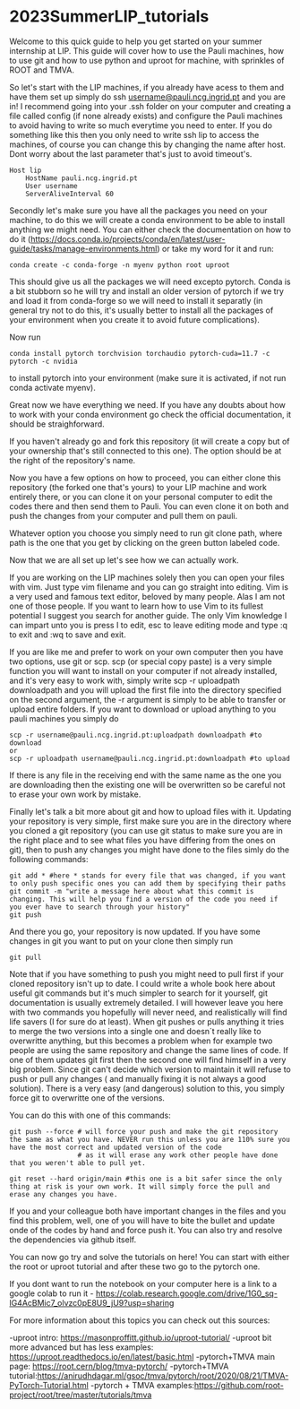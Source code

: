 # 2023SummerLIP_tutorials

Welcome to this quick guide to help you get started on your summer internship at LIP. This guide will cover how to use the Pauli machines, how to use git and how to use python and uproot for machine, with sprinkles of ROOT and TMVA.

So let's start with the LIP machines, if you already have acess to them and have them set up simply do ssh username@pauli.ncg.ingrid.pt and you are in! I recommend going into your .ssh folder on your computer and creating a file called config (if none already exists) and configure the Pauli machines to avoid having to write so much everytime you need to enter.
If you do something like this then you only need to write ssh lip to access the machines, of course you can change this by changing the name after host. Dont worry about the last parameter that's just to avoid timeout's.

    Host lip
        HostName pauli.ncg.ingrid.pt
        User username
        ServerAliveInterval 60
                                                                            
Secondly let's make sure you have all the packages you need on your machine, to do this we will create a conda environment to be able to install anything we might need. 
You can either check the documentation on how to do it (https://docs.conda.io/projects/conda/en/latest/user-guide/tasks/manage-environments.html) or take my word for it and run:

    conda create -c conda-forge -n myenv python root uproot
                                                            
This should give us all the packages we will need excepto pytorch. Conda is a bit stubborn so he will try and install an older version of pytorch if we try and load it from conda-forge so we will need to install it separatly (in general try not to do this, it's usually better to install all the packages of your environment when you create it to avoid future complications).

Now run 

    conda install pytorch torchvision torchaudio pytorch-cuda=11.7 -c pytorch -c nvidia 

to install pytorch into your environment (make sure it is activated, if not run conda activate myenv).

Great now we have everything we need. If you have any doubts about how to work with your conda environment go check the official documentation, it should be straighforward.

If you haven't already go and fork this repository (it will create a copy but of your ownership that's still connected to this one). The option should be at the right of the repository's name.

Now you have a few options on how to proceed, you can either clone this repository (the forked one that's yours) to your LIP machine and work entirely there, or you can clone it on your personal computer to edit the codes there and then send them to Pauli. You can even clone it on both and push the changes from your computer and pull them on pauli.

Whatever option you choose you simply need to run git clone path, where path is the one that you get by clicking on the green button labeled code.

Now that we are all set up let's see how we can actually work. 

If you are working on the LIP machines solely then you can open your files with vim. Just type vim filename and you can go straight into editing. Vim is a very used and famous text editor, beloved by many people. Alas I am not one of those people. If you want to learn how to use Vim to its fullest potential I suggest you search for another guide. The only Vim knowledge I can impart unto you is press I to edit, esc to leave editing mode and type :q to exit and :wq to save and exit.

If you are like me and prefer to work on your own computer then you have two options, use git or scp. scp (or special copy paste) is a very simple function you will want to install on your computer if not already installed, and it's very easy to work with, simply write scp -r uploadpath downloadpath and you will upload the first file into the directory specified on the second argument, the -r argument is simply to be able to transfer or upload entire folders. If you want to download or upload anything to you pauli machines you simply do 
    
    scp -r username@pauli.ncg.ingrid.pt:uploadpath downloadpath #to download
    or
    scp -r uploadpath username@pauli.ncg.ingrid.pt:downloadpath #to upload

If there is any file in the receiving end with the same name as the one you are downloading then the existing one will be overwritten so be careful not to erase your own work by mistake.

Finally let's talk a bit more about git and how to upload files with it. Updating your repository is very simple, first make sure you are in the directory where you cloned a git repository (you can use git status to make sure you are in the right place and to see what files you have differing from the ones on git), then to push any changes you might have done to the files simly do the following commands:

    git add * #here * stands for every file that was changed, if you want to only push specific ones you can add them by specifying their paths
    git commit -m "write a message here about what this commit is changing. This will help you find a version of the code you need if you ever have to search through your history"
    git push

And there you go, your repository is now updated.
If you have some changes in git you want to put on your clone then simply run 

    git pull

Note that if you have something to push you might need to pull first if your cloned repository isn't up to date.
I could write a whole book here about useful git commands but it's much simpler to search for it yourself, git documentation is usually extremely detailed.
I will however leave you here with two commands you hopefully will never need, and realistically will find life savers (I for sure do at least).
When git pushes or pulls anything it tries to merge the two versions into a single one and doesn´t really like to overwritte anything, but this becomes a problem when for example two people are using the same repository and change the same lines of code. If one of them updates git first then the second one will find himself in a very big problem. Since git can't decide which version to maintain it will refuse to push or pull any changes ( and manually fixing it is not always a good solution). There is a very easy (and dangerous) solution to this, you simply force git to overwritte one of the versions.

You can do this with one of this commands:

    git push --force # will force your push and make the git repository the same as what you have. NEVER run this unless you are 110% sure you have the most correct and updated version of the code
                     # as it will erase any work other people have done that you weren't able to pull yet.
    
    git reset --hard origin/main #this one is a bit safer since the only thing at risk is your own work. It will simply force the pull and erase any changes you have.

If you and your colleague both have important changes in the files and you find this problem, well, one of you will have to bite the bullet and update onde of the codes by hand and force push it. You can also try and resolve the dependencies via github itself.

You can now go try and solve the tutorials on here!  You can start with either the root or uproot tutorial and after these two go to the pytorch one.

If you dont want to run the notebook on your computer here is a link to a google colab to run it - https://colab.research.google.com/drive/1G0_sq-lG4AcBMic7_olvzc0pE8U9_jU9?usp=sharing

For more information about this topics you can check out this sources:

-uproot intro: https://masonproffitt.github.io/uproot-tutorial/
-uproot bit more advanced but has less examples: https://uproot.readthedocs.io/en/latest/basic.html
-pytorch+TMVA main page: https://root.cern/blog/tmva-pytorch/
-pytorch+TMVA tutorial:https://anirudhdagar.ml/gsoc/tmva/pytorch/root/2020/08/21/TMVA-PyTorch-Tutorial.html
-pytorch + TMVA examples:https://github.com/root-project/root/tree/master/tutorials/tmva
